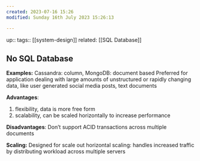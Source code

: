 ```yaml
---
created: 2023-07-16 15:26
modified: Sunday 16th July 2023 15:26:13

---
```

up::
tags:: [[system-design]]
related: [[SQL Database]]

## No SQL Database

**Examples:** Cassandra: column, MongoDB: document based
Preferred for application dealing with large amounts of unstructured or rapidly changing data, like user generated social media posts, text documents

**Advantages**:
1. flexibility, data is more free form
2. scalability, can be scaled horizontally to increase performance

**Disadvantages**:
Don’t support ACID transactions across multiple documents

**Scaling:**
Designed for scale out horizontal scaling: handles increased traffic by distributing workload across multiple servers
